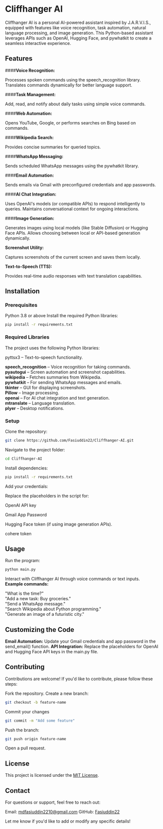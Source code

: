 
# Cliffhanger AI
Cliffhanger AI is a personal AI-powered assistant inspired by J.A.R.V.I.S., equipped with features like voice recognition, task automation, natural language processing, and image generation. This Python-based assistant leverages APIs such as OpenAI, Hugging Face, and pywhatkit to create a seamless interactive experience.

## Features


####**Voice Recognition:**

Processes spoken commands using the speech_recognition library.
Translates commands dynamically for better language support.



####**Task Management:**

Add, read, and notify about daily tasks using simple voice commands.



####**Web Automation:**

Opens YouTube, Google, or performs searches on Bing based on commands.



####**Wikipedia Search:**

Provides concise summaries for queried topics.



####**WhatsApp Messaging:**

Sends scheduled WhatsApp messages using the pywhatkit library.



####**Email Automation:**

Sends emails via Gmail with preconfigured credentials and app passwords.



####**AI Chat Integration:**

Uses OpenAI's models (or compatible APIs) to respond intelligently to queries.
Maintains conversational context for ongoing interactions.


####**Image Generation:**

Generates images using local models (like Stable Diffusion) or Hugging Face APIs.
Allows choosing between local or API-based generation dynamically.




**Screenshot Utility:**

Captures screenshots of the current screen and saves them locally.



**Text-to-Speech (TTS):**

Provides real-time audio responses with text translation capabilities.




## Installation
### Prerequisites

Python 3.8 or above
Install the required Python libraries:
```bash
pip install -r requirements.txt
```


### Required Libraries
The project uses the following Python libraries:

pyttsx3 – Text-to-speech functionality. <br>

**speech_recognition** – Voice recognition for taking commands. <br>
**pyautogui** – Screen automation and screenshot capabilities. <br>
**wikipedia** – Fetches summaries from Wikipedia. <br>
**pywhatkit** – For sending WhatsApp messages and emails. <br>
**tkinter** – GUI for displaying screenshots. <br>
**Pillow** – Image processing. <br>
**openai** – For AI chat integration and text generation. <br>
**mtranslate** – Language translation. <br>
**plyer** – Desktop notifications. <br>

### Setup

Clone the repository:
```bash
git clone https://github.com/Fasiuddin22/Cliffhanger-AI.git
```


Navigate to the project folder:
```bash
cd Cliffhanger-AI
```


Install dependencies:
```bash
pip install -r requirements.txt
```


Add your credentials:

Replace the placeholders in the script for:

OpenAI API key <br>

Gmail App Password <br>

Hugging Face token (if using image generation APIs). <br>

cohere token <br>






## Usage

Run the program:
```bash
python main.py
```


Interact with Cliffhanger AI through voice commands or text inputs.
**Example commands:**

"What is the time?" <br>
"Add a new task: Buy groceries." <br>
"Send a WhatsApp message." <br>
"Search Wikipedia about Python programming." <br>
"Generate an image of a futuristic city." <br>




## Customizing the Code

**Email Automation:**
Update your Gmail credentials and app password in the send_email() function.
**API Integration:**
Replace the placeholders for OpenAI and Hugging Face API keys in the main.py file.


## Contributing
Contributions are welcome! If you'd like to contribute, please follow these steps:

Fork the repository.
Create a new branch:
```bash
git checkout -b feature-name
```


Commit your changes
```bash
git commit -m "Add some feature"
```


Push the branch:
```bash
git push origin feature-name
```


Open a pull request.


## License
This project is licensed under the [MIT License](https://mit-license.org/).

## Contact
For questions or support, feel free to reach out:

Email: [mdfasiuddin2210@gmail.com](mailto:mdfasiuddin2210@gmail.com)
GitHub: [Fasiuddin22](https://github.com/Fasiuddin22)


Let me know if you'd like to add or modify any specific details!
